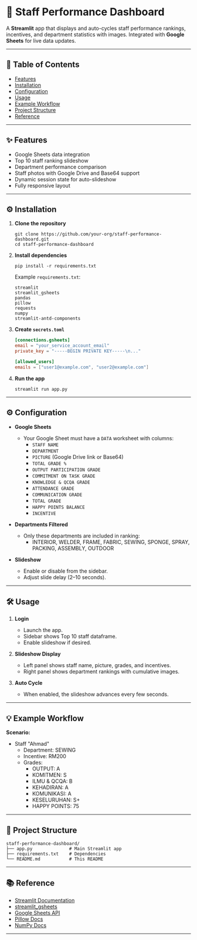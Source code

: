 # 🚀 Staff Performance Dashboard

A **Streamlit** app that displays and auto-cycles staff performance rankings, incentives, and department statistics with images. Integrated with **Google Sheets** for live data updates.

---

## 📑 Table of Contents

- [Features](#features)
- [Installation](#installation)
- [Configuration](#configuration)
- [Usage](#usage)
- [Example Workflow](#example-workflow)
- [Project Structure](#project-structure)
- [Reference](#reference)

---

## ✨ Features

- Google Sheets data integration
- Top 10 staff ranking slideshow
- Department performance comparison
- Staff photos with Google Drive and Base64 support
- Dynamic session state for auto-slideshow
- Fully responsive layout

---

## ⚙️ Installation

1. **Clone the repository**

   ```
   git clone https://github.com/your-org/staff-performance-dashboard.git
   cd staff-performance-dashboard
   ```

2. **Install dependencies**

   ```
   pip install -r requirements.txt
   ```

   Example `requirements.txt`:

   ```
   streamlit
   streamlit_gsheets
   pandas
   pillow
   requests
   numpy
   streamlit-antd-components
   ```

3. **Create `secrets.toml`**

   ```toml
   [connections.gsheets]
   email = "your_service_account_email"
   private_key = "-----BEGIN PRIVATE KEY-----\n..."

   [allowed_users]
   emails = ["user1@example.com", "user2@example.com"]
   ```

4. **Run the app**

   ```
   streamlit run app.py
   ```

---

## ⚙️ Configuration

- **Google Sheets**
  - Your Google Sheet must have a `DATA` worksheet with columns:
    - `STAFF NAME`
    - `DEPARTMENT`
    - `PICTURE` (Google Drive link or Base64)
    - `TOTAL GRADE %`
    - `OUTPUT PARTICIPATION GRADE`
    - `COMMITMENT ON TASK GRADE`
    - `KNOWLEDGE & QCQA GRADE`
    - `ATTENDANCE GRADE`
    - `COMMUNICATION GRADE`
    - `TOTAL GRADE`
    - `HAPPY POINTS BALANCE`
    - `INCENTIVE`

- **Departments Filtered**
  - Only these departments are included in ranking:
    - INTERIOR, WELDER, FRAME, FABRIC, SEWING, SPONGE, SPRAY, PACKING, ASSEMBLY, OUTDOOR

- **Slideshow**
  - Enable or disable from the sidebar.
  - Adjust slide delay (2–10 seconds).

---

## 🛠️ Usage

1. **Login**
   - Launch the app.
   - Sidebar shows Top 10 staff dataframe.
   - Enable slideshow if desired.

2. **Slideshow Display**
   - Left panel shows staff name, picture, grades, and incentives.
   - Right panel shows department rankings with cumulative images.

3. **Auto Cycle**
   - When enabled, the slideshow advances every few seconds.

---

## 💡 Example Workflow

**Scenario:**

- Staff "Ahmad"
  - Department: SEWING
  - Incentive: RM200
  - Grades:
    - OUTPUT: A
    - KOMITMEN: S
    - ILMU & QCQA: B
    - KEHADIRAN: A
    - KOMUNIKASI: A
    - KESELURUHAN: S+
    - HAPPY POINTS: 75

---

## 📂 Project Structure

```
staff-performance-dashboard/
├── app.py              # Main Streamlit app
├── requirements.txt    # Dependencies
└── README.md           # This README
```

---

## 📚 Reference

- [Streamlit Documentation](https://docs.streamlit.io)
- [streamlit_gsheets](https://github.com/streamlit/streamlit-gsheets)
- [Google Sheets API](https://developers.google.com/sheets/api)
- [Pillow Docs](https://pillow.readthedocs.io)
- [NumPy Docs](https://numpy.org)

---
